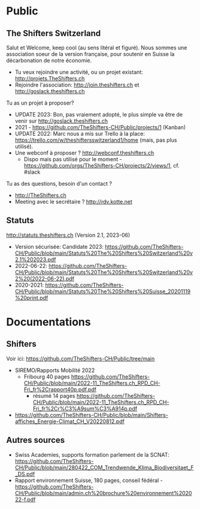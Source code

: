 # Public
## The Shifters Switzerland
Salut et Welcome, keep cool (au sens litéral et figuré).
Nous sommes une association soeur de la version française, pour soutenir en Suisse la décarbonation de notre économie.
* Tu veux rejoindre une activité, ou un projet existant: http://projets.TheShifters.ch
* Rejoindre l'association: http://join.theshifters.ch et http://goslack.theshifters.ch

Tu as un projet à proposer? 
* UPDATE 2023: Bon, pas vraiement adopté, le plus simple va être de venir sur http://goslack.theshifters.ch
* 2021 - https://github.com/TheShifters-CH/Public/projects/1 (Kanban)
* UPDATE 2022: Marc nous a mis sur Trello à la place: https://trello.com/w/theshiftersswitzerland1/home (mais, pas plus utilisé).
* Une webconf à proposer ? http://webconf.theshifters.ch
  * Dispo mais pas utilisé pour le moment - https://github.com/orgs/TheShifters-CH/projects/2/views/1, cf. #slack

Tu as des questions, besoin d'un contact ?
* http://TheShifters.ch
* Meeting avec le secrétaire ? http://rdv.kotte.net

## Statuts
http://statuts.theshifters.ch (Version 2.1, 2023-06)
* Version sécurisée: Candidate 2023: https://github.com/TheShifters-CH/Public/blob/main/Statuts%20The%20Shifters%20Switzerland%20v2.1%202023.pdf
* 2022-06-22: https://github.com/TheShifters-CH/Public/blob/main/Statuts%20The%20Shifters%20Switzerland%20v2%20(2022-06-22).pdf
* 2020-2021:  https://github.com/TheShifters-CH/Public/blob/main/Statuts%20The%20Shifters%20Suisse_20201119%20print.pdf

# Documentations
## Shifters
Voir ici: https://github.com/TheShifters-CH/Public/tree/main
* SIREMO/Rapports Mobilité 2022
  * Fribourg 40 pages https://github.com/TheShifters-CH/Public/blob/main/2022-11_TheShifters.ch_RPD_CH-Fri_fr%2Crapport40p.pdf.pdf
    * résumé 14 pages https://github.com/TheShifters-CH/Public/blob/main/2022-11_TheShifters.ch_RPD_CH-Fri_fr%2Cr%C3%A9sum%C3%A914p.pdf
* https://github.com/TheShifters-CH/Public/blob/main/Shifters-affiches_Energie-Climat_CH_V20220812.pdf

## Autres sources
* Swiss Academies, supports formation parlement de la SCNAT: https://github.com/TheShifters-CH/Public/blob/main/280422_COM_Trendwende_Klima_Biodiversitaet_F_DS.pdf
* Rapport environnement Suisse, 180 pages, conseil fédéral - https://github.com/TheShifters-CH/Public/blob/main/admin.ch%20brochure%20environnement%202022-f.pdf
